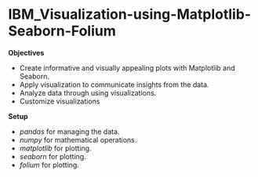 # IBM_Visualization-using-Matplotlib-Seaborn-Folium

**Objectives**

- Create informative and visually appealing plots with Matplotlib and Seaborn.
- Apply visualization to communicate insights from the data.
- Analyze data through using visualizations.
- Customize visualizations

**Setup**

- _pandas_ for managing the data.
- _numpy_ for mathematical operations.
- _matplotlib_ for plotting.
- _seaborn_ for plotting.
- _folium_ for plotting.
